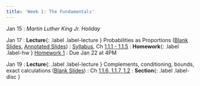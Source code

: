 ```yaml
---
title: 'Week 1: The Fundamentals'
---
```


Jan 15
: *Martin Luther King Jr. Holiday*

Jan 17
: **Lecture**{: .label .label-lecture } Probabilities as Proportions ([Blank Slides](/assets/slides/pre-lec-1.pdf), [Annotated Slides](/assets/slides/annotated-lec-1.pdf))
    : [Syllabus](syllabus), Ch [1.1.1 - 1.1.5](http://stat88.org/textbook/content/Chapter_01/01_Probabilities_as_Proportions.html)
: **Homework**{: .label .label-hw } [Homework 1](http://prob140.datahub.berkeley.edu/hub/user-redirect/git-pull?repo=https://github.com/stat88/content-sp24&branch=main&subPath=hw/Homework_01.ipynb)
    : Due Jan 22 at 4PM

Jan 19
: **Lecture**{: .label .label-lecture } Complements, conditioning, bounds, exact calculations ([Blank Slides](/assets/slides/lec-2-pre-lec.pdf))
    : Ch [1.1.6, 1.1.7, 1.2](http://stat88.org/textbook/content/Chapter_01/01_Probabilities_as_Proportions.html)
: **Section**{: .label .label-disc }
